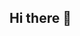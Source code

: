 ## Hi there 👋

<!--
**Lichtleinn/Lichtleinn** is a ✨ _special_ ✨ repository because its `README.md` (this file) appears on your GitHub profile.

Here are some ideas to get you started:

- 🌱 Data Science excites me as a new stage in Big Data Stories 
- 👯 I’m looking to collaborate on DS projects
- 📫 How to reach me: messengers are preferable
